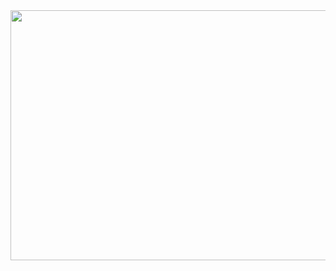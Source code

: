 <img src="https://imageproxy.truetaste.app/724x622,q80,fit/app.truetaste/assets/dull-menu.png" width=600 height=400/>
